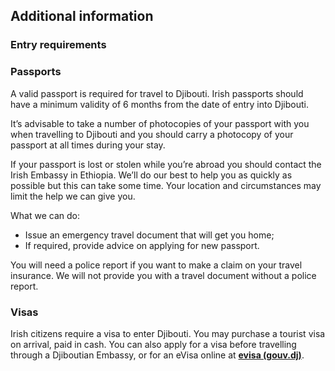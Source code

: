 ## Additional information

### **Entry requirements**

### **Passports**

A valid passport is required for travel to Djibouti. Irish passports should have a minimum validity of 6 months from the date of entry into Djibouti.

It’s advisable to take a number of photocopies of your passport with you when travelling to Djibouti and you should carry a photocopy of your passport at all times during your stay.

If your passport is lost or stolen while you’re abroad you should contact the Irish Embassy in Ethiopia. We’ll do our best to help you as quickly as possible but this can take some time. Your location and circumstances may limit the help we can give you.

What we can do:

* Issue an emergency travel document that will get you home;
* If required, provide advice on applying for new passport.

You will need a police report if you want to make a claim on your travel insurance. We will not provide you with a travel document without a police report.

### **Visas**

Irish citizens require a visa to enter Djibouti. You may purchase a tourist visa on arrival, paid in cash. You can also apply for a visa before travelling through a Djiboutian Embassy, or for an eVisa online at [**evisa (gouv.dj)**](https://www.evisa.gouv.dj/).